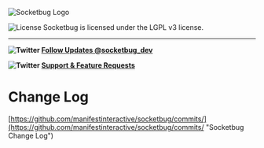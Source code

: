 ![Socketbug Logo](http://github.socketbug.com/logo.png "Socketbug - Web Socket Remote Debuggin")

![License](http://github.socketbug.com/lgplv3.png "LGPL v3 license") Socketbug is licensed under the LGPL v3 license.

---

**![Twitter ](http://github.socketbug.com/twitter.png) [ Follow Updates @socketbug_dev](https://twitter.com/#!/socketbug_dev "Follow Socketbug on Twitter")**

**![Twitter ](http://github.socketbug.com/bug.png) [ Support & Feature Requests](http://socketbug.userecho.com/)**

# Change Log
  
[https://github.com/manifestinteractive/socketbug/commits/](https://github.com/manifestinteractive/socketbug/commits/ "Socketbug Change Log")